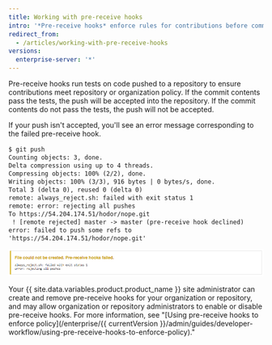```yaml
---
title: Working with pre-receive hooks
intro: '*Pre-receive hooks* enforce rules for contributions before commits may be pushed to a repository.'
redirect_from:
  - /articles/working-with-pre-receive-hooks
versions:
  enterprise-server: '*'
---
```


Pre-receive hooks run tests on code pushed to a repository to ensure contributions meet repository or organization policy. If the commit contents pass the tests, the push will be accepted into the repository. If the commit contents do not pass the tests, the push will not be accepted.

If your push isn't accepted, you'll see an error message corresponding to the failed pre-receive hook.

```
$ git push
Counting objects: 3, done.
Delta compression using up to 4 threads.
Compressing objects: 100% (2/2), done.
Writing objects: 100% (3/3), 916 bytes | 0 bytes/s, done.
Total 3 (delta 0), reused 0 (delta 0)
remote: always_reject.sh: failed with exit status 1
remote: error: rejecting all pushes
To https://54.204.174.51/hodor/nope.git
 ! [remote rejected] master -> master (pre-receive hook declined)
error: failed to push some refs to 'https://54.204.174.51/hodor/nope.git'
```

![Error message for failed pre-receive hook](/assets/images/help/pull_requests/pre-receive-hook-failed-error.png)

Your {{ site.data.variables.product.product_name }} site administrator can create and remove pre-receive hooks for your organization or repository, and may allow organization or repository administrators to enable or disable pre-receive hooks. For more information, see "[Using pre-receive hooks to enforce policy](/enterprise/{{ currentVersion }}/admin/guides/developer-workflow/using-pre-receive-hooks-to-enforce-policy)."
